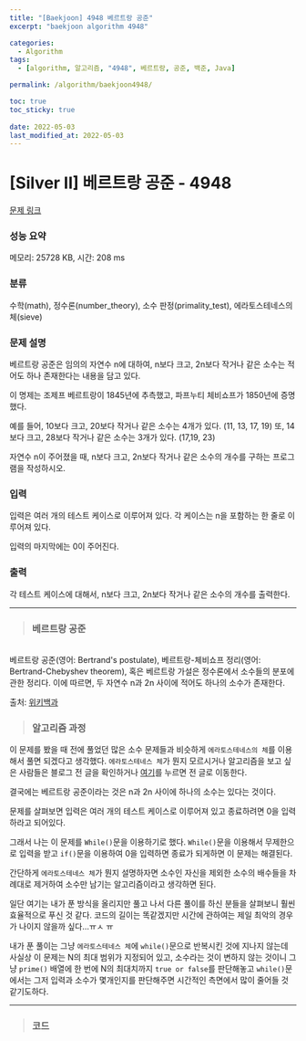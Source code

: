```yaml
---
title: "[Baekjoon] 4948 베르트랑 공준"
excerpt: "baekjoon algorithm 4948"

categories:
  - Algorithm
tags:
  - [algorithm, 알고리즘, "4948", 베르트랑, 공준, 백준, Java]

permalink: /algorithm/baekjoon4948/

toc: true
toc_sticky: true
 
date: 2022-05-03
last_modified_at: 2022-05-03
---
```


# [Silver II] 베르트랑 공준 - 4948 

[문제 링크](https://www.acmicpc.net/problem/4948) 

### 성능 요약

메모리: 25728 KB, 시간: 208 ms

### 분류

수학(math), 정수론(number_theory), 소수 판정(primality_test), 에라토스테네스의 체(sieve)

### 문제 설명

<p>베르트랑 공준은 임의의 자연수 n에 대하여, n보다 크고, 2n보다 작거나 같은 소수는 적어도 하나 존재한다는 내용을 담고 있다.</p>

<p>이 명제는 조제프 베르트랑이 1845년에 추측했고, 파프누티 체비쇼프가 1850년에 증명했다.</p>

<p>예를 들어, 10보다 크고, 20보다 작거나 같은 소수는 4개가 있다. (11, 13, 17, 19) 또, 14보다 크고, 28보다 작거나 같은 소수는 3개가 있다. (17,19, 23)</p>

<p>자연수 n이 주어졌을 때, n보다 크고, 2n보다 작거나 같은 소수의 개수를 구하는 프로그램을 작성하시오. </p>

### 입력 

 <p>입력은 여러 개의 테스트 케이스로 이루어져 있다. 각 케이스는 n을 포함하는 한 줄로 이루어져 있다.</p>

<p>입력의 마지막에는 0이 주어진다.</p>

### 출력 

 <p>각 테스트 케이스에 대해서, n보다 크고, 2n보다 작거나 같은 소수의 개수를 출력한다.</p>



---
> ### 베르트랑 공준
<br>
베르트랑 공준(영어: Bertrand's postulate), 베르트랑-체비쇼프 정리(영어: Bertrand-Chebyshev theorem), 혹은 베르트랑 가설은 정수론에서 소수들의 분포에 관한 정리다. 이에 따르면, 두 자연수 n과 2n 사이에 적어도 하나의 소수가 존재한다.


출처: [위키백과](https://ko.wikipedia.org/wiki/%EB%B2%A0%EB%A5%B4%ED%8A%B8%EB%9E%91_%EA%B3%B5%EC%A4%80)


> ### 알고리즘 과정


이 문제를 봤을 때 전에 풀었던 많은 소수 문제들과 비슷하게 `에라토스테네스의 체`를 이용해서 풀면 되겠다고 생각했다. `에라토스테네스 체`가 뭔지 모르시거나 알고리즘을 보고 싶은 사람들은 블로그 전 글을 확인하거나 [여기](https://jsw6701.github.io/algorithm/baekjoon1929)를 누르면 전 글로 이동한다.

결국에는 베르트랑 공준이라는 것은 n과 2n 사이에 하나의 소수는 있다는 것이다.

문제를 살펴보면 입력은 여러 개의 테스트 케이스로 이루어져 있고 종료하려면 0을 입력하라고 되어있다.

그래서 나는 이 문제를 `While()`문을 이용하기로 했다. `While()`문을 이용해서 무제한으로 입력을 받고 `if()`문을 이용하여 0을 입력하면 종료가 되게하면 이 문제는 해결된다.

간단하게 `에라토스테네스 체`가 뭔지 설명하자면 소수인 자신을 제외한 소수의 배수들을 차례대로 제거하여 소수만 남기는 알고리즘이라고 생각하면 된다.

일단 여기는 내가 푼 방식을 올리지만 풀고 나서 다른 풀이를 하신 분들을 살펴보니 훨씬 효율적으로 푸신 것 같다. 코드의 길이는 똑같겠지만 시간에 관하여는 제일 최악의 경우가 나이지 않을까 싶다...ㅠㅅ ㅠ

내가 푼 풀이는 그냥 `에라토스테네스 체`에 `while()`문으로 반복시킨 것에 지나지 않는데 사실상 이 문제는 N의 최대 범위가 지정되어 있고, 소수라는 것이 변하지 않는 것이니 그냥 `prime()` 배열에 한 번에 N의 최대치까지 `true or false`를 판단해놓고 `while()`문에서는 그저 입력과 소수가 몇개인지를 판단해주면 시간적인 측면에서 많이 줄어들 것 같기도하다.


---
> ### 코드


<script src="https://gist.github.com/jsw6701/3af9b922c4f82bf29956321005adccec.js"></script>

